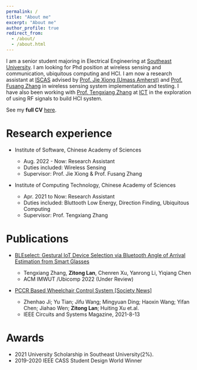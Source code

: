 ```yaml
---
permalink: /
title: "About me"
excerpt: "About me"
author_profile: true
redirect_from: 
  - /about/
  - /about.html
---
```


I am a senior student majoring in Electrical Engineering at [Southeast University](https://www.seu.edu.cn/). I am looking for Phd position at wireless sensing and communication, ubiquitous computing and HCI. I am now a research assistant at [ISCAS](http://english.is.cas.cn/) advised by [Prof. Jie Xiong (Umass Amherst)](https://people.cs.umass.edu/~jxiong/) and [Prof. Fusang Zhang](https://people.ucas.edu.cn/~zhangfusang?language=en) in wireless sensing system implementation and testing. I have also been working with [Prof. Tengxiang Zhang](https://txzhang.info/) at [ICT](http://www.ict.ac.cn/) in the exploration of using RF signals to build HCI system. 

See my **full CV** [here](http://zitonglan.github.io/files/CV_lanzitong.pdf).

Research experience
======
* Institute of Software, Chinese Academy of Sciences
  * Aug. 2022 - Now: Research Assistant
  * Duties included: Wireless Sensing
  * Supervisor: Prof. Jie Xiong & Prof. Fusang Zhang

* Institute of Computing Technology, Chinese Academy of Sciences
  * Apr. 2021 to Now: Research Assistant
  * Duties included: Bluttooth Low Energy, Direction Finding, Ubiquitous Computing
  * Supervisor: Prof. Tengxiang Zhang


Publications
======
* [BLEselect: Gestural IoT Device Selection via Bluetooth Angle of Arrival Estimation from Smart Glasses](http://zitonglan.github.io)
  * Tengxiang Zhang, **Zitong Lan**, Chenren Xu, Yanrong Li, Yiqiang Chen 
  * ACM IMWUT /Ubicomp 2022 (Under Review)

* [PCCR Based Wheelchair Control System [Society News]]('http://zitonglan.github.io/files/PCCR_Based_Wheelchair_Control_System_Society_News.pdf')
  * Zhenhao Ji; Yu Tian; Jifu Wang; Mingyuan Ding; Haoxin Wang; Yifan Chen; Jiahao Wen; **Zitong Lan**; Huiting Xu et.al. 
  * IEEE Circuits and Systems Magazine, 2021-8-13

Awards
=====
* 2021 University Scholarship in Southeast University(2%).
* 2019-2020 IEEE CASS Student Design World Winner